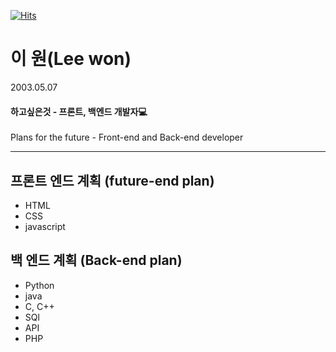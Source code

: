 [![Hits](https://hits.seeyoufarm.com/api/count/incr/badge.svg?url=https%3A%2F%2Fgithub.com%2FDuKong21&count_bg=%23000000&title_bg=%23848484&icon=&icon_color=%23000000&title=hits&edge_flat=true)](https://hits.seeyoufarm.com)

# 이 원(Lee won)
2003.05.07
#### 하고싶은것 - 프론트, 백엔드 개발자:computer:

Plans for the future - Front-end and Back-end developer

---

## 프론트 엔드 계획 (future-end plan)
- HTML
- CSS
- javascript

## 백 엔드 계획 (Back-end plan)
- Python
- java
- C, C++
- SQl
- API
- PHP
